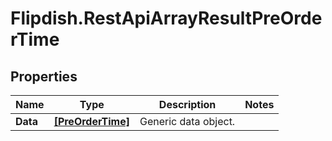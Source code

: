 # Flipdish.RestApiArrayResultPreOrderTime

## Properties
Name | Type | Description | Notes
------------ | ------------- | ------------- | -------------
**Data** | [**[PreOrderTime]**](PreOrderTime.md) | Generic data object. | 


